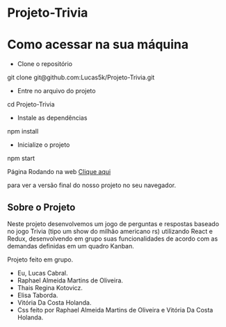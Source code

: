# Projeto-Trivia

<h1>Como acessar na sua máquina</h1>

- Clone o repositório
<p>git clone git@github.com:Lucas5k/Projeto-Trivia.git</p>

- Entre no arquivo do projeto
<p>cd Projeto-Trivia</p>

- Instale as dependências
<p>npm install</p>

- Inicialize o projeto
<p>npm start</p>

Página Rodando na web
<a href="https://projeto-trivia-sage.vercel.app/">Clique aqui</a><p>para ver a versão final do nosso projeto no seu navegador.</p>

<h2>Sobre o Projeto</h2>
<p>Neste projeto desenvolvemos um jogo de perguntas e respostas baseado no jogo Trivia (tipo um show do milhão americano rs) utilizando React e Redux, desenvolvendo em grupo suas funcionalidades de acordo com as demandas definidas em um quadro Kanban.</p>

Projeto feito em grupo.

- Eu, Lucas Cabral. 
- Raphael Almeida Martins de Oliveira. 
- Thais Regina Kotovicz. 
- Elisa Taborda. 
- Vitória Da Costa Holanda.
- Css feito por Raphael Almeida Martins de Oliveira e Vitória Da Costa Holanda.

